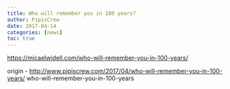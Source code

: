 ```yaml
---
title: Who will remember you in 100 years?
author: PipisCrew
date: 2017-04-14
categories: [news]
toc: true
---
```


https://micaelwidell.com/who-will-remember-you-in-100-years/

origin - http://www.pipiscrew.com/2017/04/who-will-remember-you-in-100-years/ who-will-remember-you-in-100-years